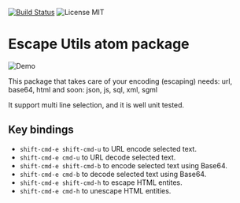 [![Build Status](https://travis-ci.org/BrightIT/escape-utils.svg?branch=master)](https://travis-ci.org/BrightIT/escape-utils) ![License MIT](https://img.shields.io/badge/license-MIT-blue.svg)
# Escape Utils atom package
![Demo](https://raw.githubusercontent.com/BrightIT/escape-utils/master/demo.gif)

This package that takes care of your encoding (escaping) needs: url, base64,
html and soon: json, js, sql, xml, sgml

It support multi line selection, and it is well unit tested.

## Key bindings
 - `shift-cmd-e shift-cmd-u` to URL encode selected text.
 - `shift-cmd-e cmd-u` to URL decode selected text.
 - `shift-cmd-e shift-cmd-b` to encode selected text using Base64.
 - `shift-cmd-e cmd-b` to decode selected text using Base64.
 - `shift-cmd-e shift-cmd-h` to escape HTML entites.
 - `shift-cmd-e cmd-h` to unescape HTML entities.
